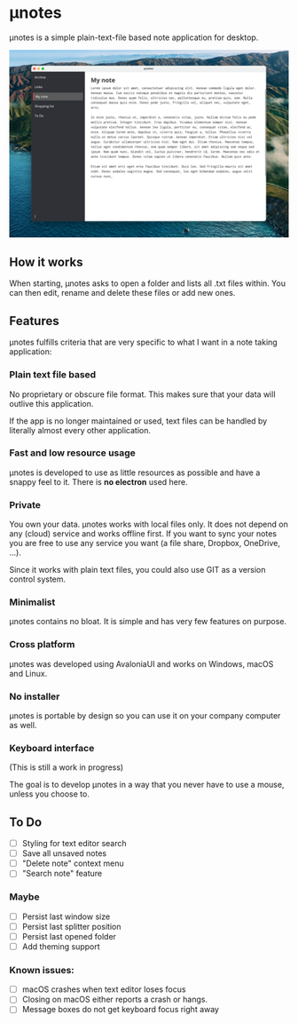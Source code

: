 # µnotes
µnotes is a simple plain-text-file based note application for desktop.

![Screenshot](./screenshot.png "Optional title")


## How it works
When starting, µnotes asks to open a folder and lists all .txt files within. You can then edit, rename and delete these files or add new ones.

## Features
µnotes fulfills criteria that are very specific to what I want in a note taking application:

### Plain text file based
No proprietary or obscure file format. This makes sure that your data will outlive this application. 

If the app is no longer maintained or used, text files can be handled by literally almost every other application.

### Fast and low resource usage
µnotes is developed to use as little resources as possible and have a snappy feel to it. There is **no electron** used here.

### Private
You own your data. µnotes works with local files only. It does not depend on any (cloud) service and works offline first. If you want to sync your notes you are free to use any service you want (a file share, Dropbox, OneDrive, ...).

Since it works with plain text files, you could also use GIT as a version control system.

### Minimalist
µnotes contains no bloat. It is simple and has very few features on purpose.

### Cross platform
µnotes was developed using AvaloniaUI and works on Windows, macOS and Linux.

### No installer
µnotes is portable by design so you can use it on your company computer as well.

### Keyboard interface
(This is still a work in progress)

The goal is to develop µnotes in a way that you never have to use a mouse, unless you choose to.


## To Do
- [ ] Styling for text editor search
- [ ] Save all unsaved notes
- [ ] "Delete note" context menu
- [ ] "Search note" feature

### Maybe
- [ ] Persist last window size
- [ ] Persist last splitter position
- [ ] Persist last opened folder
- [ ] Add theming support

### Known issues:
- [ ] macOS crashes when text editor loses focus
- [ ] Closing on macOS either reports a crash or hangs.
- [ ] Message boxes do not get keyboard focus right away